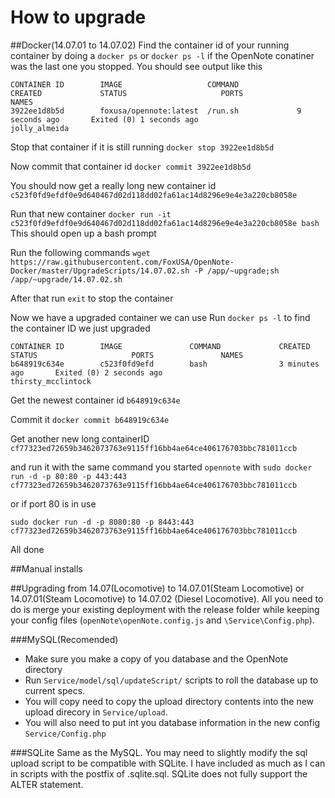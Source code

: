 # How to upgrade

##Docker(14.07.01 to 14.07.02)
Find the container id of your running container by doing a `docker ps` or `docker ps -l` if the OpenNote conatiner was the last one you stopped.
You should see output like this
```
CONTAINER ID        IMAGE               	COMMAND             CREATED             STATUS                     PORTS               NAMES
3922ee1d8b5d        foxusa/opennote:latest  /run.sh             9 seconds ago       Exited (0) 1 seconds ago                       jolly_almeida
```

Stop that container if it is still running
`docker stop 3922ee1d8b5d`

Now commit that container id
`docker commit 3922ee1d8b5d`

You should now get a really long new container id
`c523f0fd9efdf0e9d640467d02d118dd02fa61ac14d8296e9e4e3a220cb8058e`

Run that new container
`docker run -it  c523f0fd9efdf0e9d640467d02d118dd02fa61ac14d8296e9e4e3a220cb8058e bash`
This should open up a bash prompt

Run the following commands
`wget https://raw.githubusercontent.com/FoxUSA/OpenNote-Docker/master/UpgradeScripts/14.07.02.sh -P /app/~upgrade;sh /app/~upgrade/14.07.02.sh`

After that run `exit` to stop the container

Now we have a upgraded container we can use
Run `docker ps -l` to find the container ID we just upgraded
```
CONTAINER ID        IMAGE               COMMAND             CREATED             STATUS                     PORTS               NAMES
b648919c634e        c523f0fd9efd        bash                3 minutes ago       Exited (0) 2 seconds ago                       thirsty_mcclintock
```
Get the newest container id `b648919c634e`

Commit it
`docker commit b648919c634e`

Get another new long containerID
`cf77323ed72659b3462073763e9115ff16bb4ae64ce406176703bbc781011ccb`

and run it with the same command you started `opennote` with
`sudo docker run -d -p 80:80 -p 443:443 cf77323ed72659b3462073763e9115ff16bb4ae64ce406176703bbc781011ccb`

or if port 80 is in use

`sudo docker run -d -p 8080:80 -p 8443:443 cf77323ed72659b3462073763e9115ff16bb4ae64ce406176703bbc781011ccb`

All done

##Manual installs

##Upgrading from 14.07(Locomotive) to 14.07.01(Steam Locomotive) or 14.07.01(Steam Locomotive) to 14.07.02 (Diesel Locomotive). 
All you need to do is merge your existing deployment with the release folder while keeping your config files (`openNote\openNote.config.js` and `\Service\Config.php`). 

###MySQL(Recomended)
- Make sure you make a copy of you database and the OpenNote directory
- Run `Service/model/sql/updateScript/` scripts to roll the database up to current specs.
- You will copy need to copy the upload directory contents into the new upload direcory in `Service/upload`.
- You will also need to put int you database information in the new config `Service/Config.php`

###SQLite
Same as the MySQL. You may need to slightly modify the sql upload script to be compatible with SQLite. I have included as much as I can in scripts with the postfix of .sqlite.sql. SQLite does not fully support the ALTER statement.
